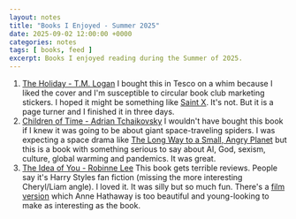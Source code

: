 ```yaml
---
layout: notes
title: "Books I Enjoyed - Summer 2025"
date: 2025-09-02 12:00:00 +0000
categories: notes
tags: [ books, feed ]
excerpt: Books I enjoyed reading during the Summer of 2025.
---
```


1. [The Holiday - T.M. Logan](https://www.goodreads.com/book/show/41973359-the-holiday)
   I bought this in Tesco on a whim because I liked the cover and I'm susceptible to circular book club marketing
   stickers. I hoped it might be something like [Saint X](https://www.goodreads.com/book/show/43782399-saint-x). It's
   not. But it is a page turner and I finished it in three days.
2. [Children of Time - Adrian Tchaikovsky](https://www.goodreads.com/book/show/25499718-children-of-time) I wouldn't
   have bought this book if I knew it
   was going to be about giant space-traveling spiders. I was expecting a space drama
   like [The Long Way to a Small, Angry Planet](https://www.goodreads.com/book/show/22733729-the-long-way-to-a-small-angry-planet)
   but this is a book with something serious to say about AI, God, sexism, culture, global warming and
   pandemics. It was great.
3. [The Idea of You - Robinne Lee](https://www.goodreads.com/book/show/31450913) This book gets terrible reviews. People
   say it's Harry Styles fan fiction (missing the more interesting Cheryl/Liam angle). I loved it. It was silly but so
   much fun. There's a [film version](https://www.imdb.com/title/tt9466114/) which Anne Hathaway is too beautiful and
   young-looking to make as interesting as the book.

 